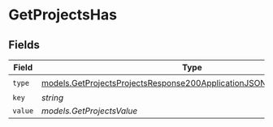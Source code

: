 # GetProjectsHas


## Fields

| Field                                                                                                                                              | Type                                                                                                                                               | Required                                                                                                                                           | Description                                                                                                                                        |
| -------------------------------------------------------------------------------------------------------------------------------------------------- | -------------------------------------------------------------------------------------------------------------------------------------------------- | -------------------------------------------------------------------------------------------------------------------------------------------------- | -------------------------------------------------------------------------------------------------------------------------------------------------- |
| `type`                                                                                                                                             | [models.GetProjectsProjectsResponse200ApplicationJSONResponseBodyType](../models/getprojectsprojectsresponse200applicationjsonresponsebodytype.md) | :heavy_check_mark:                                                                                                                                 | N/A                                                                                                                                                |
| `key`                                                                                                                                              | *string*                                                                                                                                           | :heavy_minus_sign:                                                                                                                                 | N/A                                                                                                                                                |
| `value`                                                                                                                                            | *models.GetProjectsValue*                                                                                                                          | :heavy_minus_sign:                                                                                                                                 | N/A                                                                                                                                                |